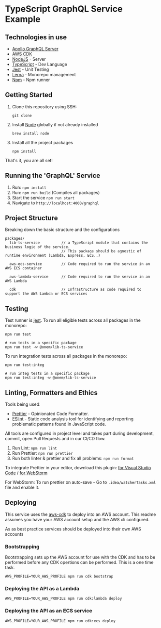 # TypeScript GraphQL Service Example

## Technologies in use

- [Apollo GraphQL Server](https://www.apollographql.com/)
- [AWS CDK](https://aws.amazon.com/cdk/)
- [NodeJS](https://nodejs.org/) - Server
- [TypeScript](https://www.typescriptlang.org/) - Dev Language
- [Jest](https://jestjs.io/) - Unit Testing
- [Lerna](https://github.com/lerna/lerna) - Monorepo management
- [Npm](https://www.npmjs.com/) - Npm runner

## Getting Started

1. Clone this repository using SSH:

   `git clone `

2. Install [Node](https://nodejs.org) globally if not already installed

   `brew install node`

3. Install all the project packages

   `npm install`

That's it, you are all set!

## Running the 'GraphQL' Service

1. Run: `npm install`
2. Run: `npm run build` (Compiles all packages)
3. Start the service `npm run start`
4. Navigate to `http://localhost:4000/graphql`

## Project Structure

Breaking down the basic structure and the configurations

```
packages/
  lib-ts-service          // a TypeScript module that contains the business logic of the service.
                          // This package should be agnostic of runtime environment (Lambda, Express, ECS..)

  aws-ecs-service         // Code required to run the service in an AWS ECS container

  aws-lambda-service      // Code required to run the service in an AWS Lambda

  cdk                     // Infrastructure as code required to support the AWS Lambda or ECS services
```

## Testing

Test runner is [jest](https://github.com/facebook/jest).
To run all eligible tests across all packages in the monorepo:

```
npm run test

# run tests in a specific package
npm run test -w @onem/lib-ts-service

```

To run integration tests across all packages in the monorepo:

```
npm run test:integ

# run integ tests in a specific package
npm run test:integ -w @onem/lib-ts-service
```

## Linting, Formatters and Ethics

Tools being used:

- [Prettier](https://github.com/prettier/prettier) - Opinionated Code Formatter.
- [ESlint](https://github.com/eslint/eslint) - Static code analysis tool for identifying and reporting problematic patterns found in JavaScript code.

All tools are configured in project level and takes part during development,
commit, open Pull Requests and in our CI/CD flow.

1. Run Lint: `npm run lint`
2. Run Prettier: `npm run prettier`
3. Run both linter & prettier and fix all problems: `npm run format`

To integrate Prettier in your editor, download this plugin: [for Visual Studio Code](https://marketplace.visualstudio.com/items?itemName=esbenp.prettier-vscode) / [for WebStorm](https://plugins.jetbrains.com/plugin/10456-prettier)

For WebStorm: To run prettier on auto-save - Go to `.idea/watcherTasks.xml` file and enable it.

## Deploying

This service uses the [aws-cdk](https://aws.amazon.com/cdk/) to deploy into an AWS account.
This readme assumes you have your AWS account setup and the AWS cli configured.

As as best practice services should be deployed into their own AWS accounts

### Bootstrapping

Bootstrapping sets up the AWS account for use with the CDK and has to be performed before
any CDK opertions can be performed. This is a one time task.

```
AWS_PROFILE=YOUR_AWS_PROFILE npm run cdk bootstrap
```

### Deploying the API as a Lambda

```
AWS_PROFILE=YOUR_AWS_PROFILE npm run cdk:lambda deploy
```

### Deploying the API as an ECS service

```
AWS_PROFILE=YOUR_AWS_PROFILE npm run cdk:ecs deploy
```
